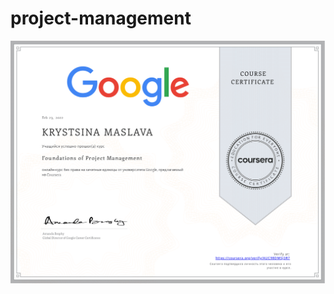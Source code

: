 # project-management
![Image alt](https://github.com/KristinaPM/project-management/blob/main/Coursera%20AUC98DMSJ3R7-1.png)
